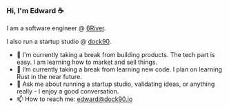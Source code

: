 ### Hi, I'm Edward ☕

I am a software engineer @ <a href='https://6river.com/'>6River</a>.

I also run a startup studio @ <a href='https://www.dock90.io'>dock90</a>.

- 🔭 I'm currently taking a break from building products. The tech part is easy. I am learning how to market and sell things.
- 🌱 I’m currently taking a break from learning new code. I plan on learning Rust in the near future.
- 💬 Ask me about running a startup studio, validating ideas, or anything really - I enjoy a good conversation.
- 📫 How to reach me: edward@dock90.io
